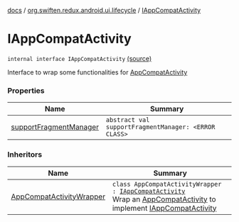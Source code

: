 [docs](../../index.md) / [org.swiften.redux.android.ui.lifecycle](../index.md) / [IAppCompatActivity](./index.md)

# IAppCompatActivity

`internal interface IAppCompatActivity` [(source)](https://github.com/protoman92/KotlinRedux/tree/master/android/android-lifecycle/src/main/java/org/swiften/redux/android/ui/lifecycle/AndroidFragment.kt#L16)

Interface to wrap some functionalities for [AppCompatActivity](#)

### Properties

| Name | Summary |
|---|---|
| [supportFragmentManager](support-fragment-manager.md) | `abstract val supportFragmentManager: <ERROR CLASS>` |

### Inheritors

| Name | Summary |
|---|---|
| [AppCompatActivityWrapper](../-app-compat-activity-wrapper/index.md) | `class AppCompatActivityWrapper : `[`IAppCompatActivity`](./index.md)<br>Wrap an [AppCompatActivity](#) to implement [IAppCompatActivity](./index.md) |
